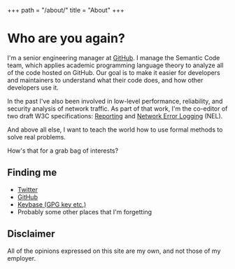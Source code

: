 +++
path = "/about/"
title = "About"
+++

<h1>Who are you again?</h1>

<p>
  I'm a senior engineering manager at <a
    href="https://github.com/about/careers/">GitHub</a>.  I manage the Semantic
  Code team, which applies academic programming language theory to analyze all
  of the code hosted on GitHub.  Our goal is to make it easier for developers
  and maintainers to understand what their code does, and how other developers
  use it.
</p>

<p>
  In the past I've also been involved in low-level performance, reliability, and
  security analysis of network traffic.  As part of that work, I'm the co-editor
  of two draft W3C specifications: <a
    href="https://w3c.github.io/reporting/">Reporting</a> and <a
    href="https://w3c.github.io/network-error-logging"/>Network Error
    Logging</a> (NEL).
</p>

<p>
  And above all else, I want to teach the world how to use formal methods to
  solve real problems.
</p>

<p>
  How's that for a grab bag of interests?
</p>

<h2>Finding me</h2>

<ul>
  <li><a href="https://twitter.com/dcreager/">Twitter</a></li>
  <li><a href="https://github.com/dcreager/">GitHub</a></li>
  <li><a href="https://keybase.io/dcreager">Keybase (GPG key etc.)</a></li>
  <li>Probably some other places that I'm forgetting</li>
</ul>

<h2>Disclaimer</h2>

<p>
  All of the opinions expressed on this site are my own, and not those of my
  employer.
</p>
